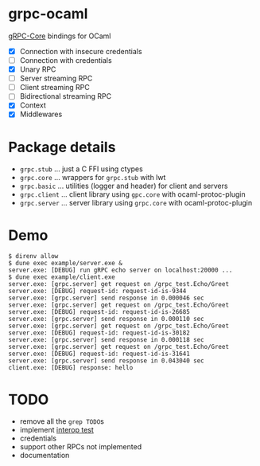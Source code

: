 grpc-ocaml
===

[gRPC-Core](https://github.com/grpc/grpc) bindings for OCaml

- [x] Connection with insecure credentials
- [ ] Connection with credentials
- [x] Unary RPC
- [ ] Server streaming RPC
- [ ] Client streaming RPC
- [ ] Bidirectional streaming RPC
- [x] Context
- [x] Middlewares

# Package details
- `grpc.stub` ... just a C FFI using ctypes
- `grpc.core` ... wrappers for `grpc.stub` with lwt
- `grpc.basic` ... utilities (logger and header) for client and servers
- `grpc.client` ... client library using `gpc.core` with ocaml-protoc-plugin
- `grpc.server` ... server library using `grpc.core` with ocaml-protoc-plugin

# Demo
```shell
$ direnv allow
$ dune exec example/server.exe &
server.exe: [DEBUG] run gRPC echo server on localhost:20000 ...
$ dune exec example/client.exe
server.exe: [grpc.server] get request on /grpc_test.Echo/Greet
server.exe: [DEBUG] request-id: request-id-is-9344
server.exe: [grpc.server] send response in 0.000046 sec
server.exe: [grpc.server] get request on /grpc_test.Echo/Greet
server.exe: [DEBUG] request-id: request-id-is-26685
server.exe: [grpc.server] send response in 0.000110 sec
server.exe: [grpc.server] get request on /grpc_test.Echo/Greet
server.exe: [DEBUG] request-id: request-id-is-30182
server.exe: [grpc.server] send response in 0.000118 sec
server.exe: [grpc.server] get request on /grpc_test.Echo/Greet
server.exe: [DEBUG] request-id: request-id-is-31641
server.exe: [grpc.server] send response in 0.043040 sec
client.exe: [DEBUG] response: hello
```

# TODO
- remove all the `grep TODO`s
- implement [interop test](https://github.com/grpc/grpc/blob/master/doc/interop-test-descriptions.md)
- credentials
- support other RPCs not implemented
- documentation
